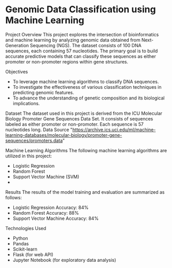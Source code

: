 # Genomic Data Classification using Machine Learning

Project Overview
This project explores the intersection of bioinformatics and machine learning by analyzing genomic data obtained from Next-Generation Sequencing (NGS). The dataset consists of 100 DNA sequences, each containing 57 nucleotides. The primary goal is to build accurate predictive models that can classify these sequences as either promoter or non-promoter regions within gene structures.

Objectives
- To leverage machine learning algorithms to classify DNA sequences.
- To investigate the effectiveness of various classification techniques in predicting genomic features.
- To advance the understanding of genetic composition and its biological implications.

Dataset
The dataset used in this project is derived from the ICU Molecular Biology Promoter Gene Sequences Data Set.
It consists of sequences labeled as either promoter or non-promoter.
Each sequence is 57 nucleotides long.
Data Source  "https://archive.ics.uci.edu/ml/machine-learning-databases/molecular-biology/promoter-gene-sequences/promoters.data"

Machine Learning Algorithms
The following machine learning algorithms are utilized in this project:
- Logistic Regression
- Random Forest
- Support Vector Machine (SVM)
- 
Results
The results of the model training and evaluation are summarized as follows:

- Logistic Regression Accuracy: 84%
- Random Forest Accuracy: 88%
- Support Vector Machine Accuracy: 84%
  
Technologies Used
- Python
- Pandas
- Scikit-learn
- Flask (for web API)
- Jupyter Notebook (for exploratory data analysis)

